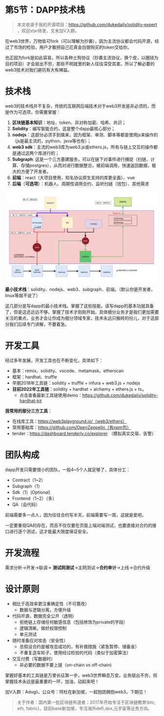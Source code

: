 # 第5节：DAPP技术栈

> 本文收录于我的开源项目：https://github.com/dukedaily/solidity-expert ，欢迎star转发，文末加V入群。

在web3世界，万物皆可fork（可以理解为抄袭），因为主流协议都会代码开源，经过了市场的检验，用户才敢把自己花真金白银购买的token交给你。

也正因为fork是如此容易，所以各种土狗协议（抄袭主流协议，换个皮，以圈钱为目的项目）才会层出不穷，那些不明就里的新人往往深受其害。所以了解必要的web3技术对我们避坑有大有裨益。

# 技术栈

web3的技术栈并不复杂，传统的互联网后端技术对于web3开发是非必须的，而是作为可选项，你需要掌握：

1. **区块链基本知识**：地址、token、非对称加密、哈希、共识；
2. **Solidity**：编写智能合约，这是整个dapp最核心部分；
3. **nodejs**：这部分必须手到擒来，因为框架、单测、脚本等都是使用js来操作的（js是最主流的，python、java等也有）；
4. **web3 sdk**：主流的web3库为web3.js或ethers.js，所有与链上交互的操作都是通过这两个库进行的；
5. **Subgraph**: 这是一个三方基建服务，可以在链下对事件进行捕捉（扫链、计算、存储postgres），从而对进行数据整合，被前端调用，快速返回数据，极大的方便了开发者。
6. **前端**：react（大项目使用，知名协议原生支持的库更全面）、vue
7. **后端**（**可选项**）：机器人、周期性调用合约、监听扫链（钱包）、其他需求

![web3-remix-arch](assets/web3-remix-arch.png)

**最小技术栈**：solidity、nodejs、web3、subgraph、前端。（默认你是开发者，linux等就不说了）

这几部分是写dapp的最小技术栈。掌握了这些技能，读写dapp的基本功就具备了，但是这还远远不够，掌握了技术才刚刚开始，具体细分业务才是我们更加需要关注的重点，业务才会让你成为细分领域专家，技术永远只搬砖的份儿，对于这部分我们后续专门讲解，不要着急。



# 开发工具

经过多年发展，开发工具也在不断变化，具体如下：

- 基本：remix、solidity、vscode、metamask、etherscan
- 框架：hardhat、truffle
- 早期2018年工具链：solidity + truffle + infura + web3.js + nodejs
- **目前2022年工具链**：solidity + hardhat + alchemy + ethers.js + ts，
  - 点击查看最新工具链使用demo：https://github.com/dukedaily/solidity-hardhat-kit



**我常用的部分三方工具**：

- 在线库工具：https://web3playground.io/（web3/ethers）
- 常用基础库：https://github.com/OpenZeppelin（有npm包）
- tender：https://dashboard.tenderly.co/explorer （模拟真实交易、告警）



# 团队构成

dapp开发只需要很小的团队，一般4~5个人就足够了，具体分工：

- Contract（1~2）
- Subgraph（1）
- Sdk（1）(Optional)
- Frontend（1~2）（多）
- QA（会代码）



前端需要多一点人，因为往往合约写半天，前端需要写一周，这就是爱吧。

一定要重视QA的存在，而且不仅仅要在页面上端对端测试，也要直接对合约的接口进行逐个测试，这才能最大限度保证安全。



# 开发流程

需求分析->开发->联调-> **测试网测试**->主网测试->**合约审计**->上线->合约升级



# 设计原则

- 相比于高效率更注重确定性（不可篡改）
  - 数据与逻辑分离，方便升级
- 代码开源，数据完全公开（透明）
  - 拒绝链上存储任何敏感信息（包括修饰为private的字段）
  - 逻辑清晰，做好权限控制
  - 单元测试
- 随时准备应对攻击（安全性）
  - 总假设合约是被攻击成功的，有补救措施（紧急暂停、储备金）
  - 不重复造车轮子，使用经过检验的代码（类似于加密算法）
- 交互付费（写数据时）
  - 非必要的数据不要上链（on-chain vs off-chain)



掌握好基本的工具链是万里长征第一步，web3世界瞬息万变，业务层出不穷，但掌握技术永远是最重要的一环，加油，动起来吧！



加V入群：Adugii，公众号：阿杜在新加坡，一起抱团拥抱web3，下期见！



> 关于作者：国内第一批区块链布道者；2017年开始专注于区块链教育(btc, eth, fabric)，目前base新加坡，专注海外defi,dex,元宇宙等业务方向。
